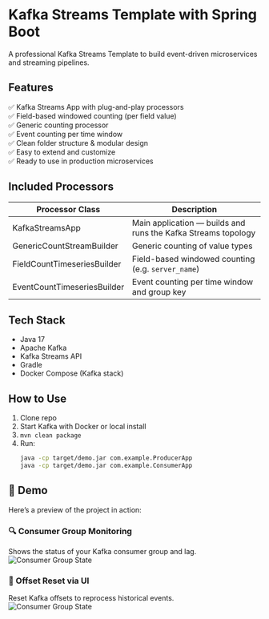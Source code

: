 # Kafka Streams Template with Spring Boot

A professional Kafka Streams Template to build event-driven microservices and streaming pipelines.

## Features

✅ Kafka Streams App with plug-and-play processors  
✅ Field-based windowed counting (per field value)  
✅ Generic counting processor  
✅ Event counting per time window  
✅ Clean folder structure & modular design  
✅ Easy to extend and customize  
✅ Ready to use in production microservices

## Included Processors

| Processor Class              | Description                                                  |
|-----------------------------|--------------------------------------------------------------|
| KafkaStreamsApp             | Main application — builds and runs the Kafka Streams topology |
| GenericCountStreamBuilder   | Generic counting of value types                              |
| FieldCountTimeseriesBuilder | Field-based windowed counting (e.g. `server_name`)           |
| EventCountTimeseriesBuilder | Event counting per time window and group key                |

## Tech Stack

- Java 17  
- Apache Kafka  
- Kafka Streams API  
- Gradle  
- Docker Compose (Kafka stack)

## How to Use
1. Clone repo
2. Start Kafka with Docker or local install
3. `mvn clean package`
4. Run:
   ```bash
   java -cp target/demo.jar com.example.ProducerApp
   java -cp target/demo.jar com.example.ConsumerApp

## 📸 Demo

Here’s a preview of the project in action:

### 🔍 Consumer Group Monitoring
Shows the status of your Kafka consumer group and lag.
![Consumer Group State](screenshots/kafka-template.jpg)

### 🔄 Offset Reset via UI  
Reset Kafka offsets to reprocess historical events.  
![Consumer Group State](screenshots/kafka-template2.jpg)
